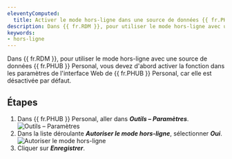 ```yaml
---
eleventyComputed:
  title: Activer le mode hors-ligne dans une source de données {{ fr.PHUB }} Personal
description: Dans {{ fr.RDM }}, pour utiliser le mode hors-ligne avec une source de données {{ fr.PHUB }} Personal, vous devez d'abord activer la fonction dans les paramètres de l'interface Web de {{ fr.PHUB }} Personal, car elle est désactivée par défaut.
keywords:
- hors-ligne
---
```

Dans {{ fr.RDM }}, pour utiliser le mode hors-ligne avec une source de données {{ fr.PHUB }} Personal, vous devez d'abord activer la fonction dans les paramètres de l'interface Web de {{ fr.PHUB }} Personal, car elle est désactivée par défaut.

## Étapes

1. Dans {{ fr.PHUB }} Personal, aller dans ***Outils – Paramètres***.
![Outils – Paramètres](/img/fr/kb/KB2081.png)
1. Dans la liste déroulante ***Autoriser le mode hors-ligne***, sélectionner ***Oui***.
![Autoriser le mode hors-ligne](/img/fr/kb/KB2080.png)
1. Cliquer sur ***Enregistrer***.
